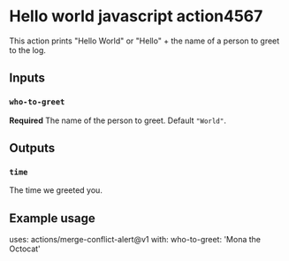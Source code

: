 # Hello world javascript action4567

This action prints "Hello World" or "Hello" + the name of a person to greet to the log.

## Inputs

### `who-to-greet`

**Required** The name of the person to greet. Default `"World"`.

## Outputs

### `time`

The time we greeted you.

## Example usage

uses: actions/merge-conflict-alert@v1
with:
  who-to-greet: 'Mona the Octocat'
